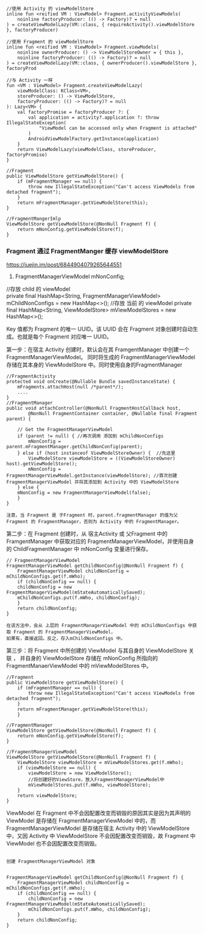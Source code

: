 
```
//使用 Activity 的 viewModelStore
inline fun <reified VM : ViewModel> Fragment.activityViewModels(
    noinline factoryProducer: (() -> Factory)? = null
) = createViewModelLazy(VM::class, { requireActivity().viewModelStore }, factoryProducer)

//使用 Fragment 的 viewModelStore
inline fun <reified VM : ViewModel> Fragment.viewModels(
    noinline ownerProducer: () -> ViewModelStoreOwner = { this },
    noinline factoryProducer: (() -> Factory)? = null
) = createViewModelLazy(VM::class, { ownerProducer().viewModelStore }, factoryProd

//与 Activity 一样
fun <VM : ViewModel> Fragment.createViewModelLazy(
    viewModelClass: KClass<VM>,
    storeProducer: () -> ViewModelStore,
    factoryProducer: (() -> Factory)? = null
): Lazy<VM> {
    val factoryPromise = factoryProducer ?: {
        val application = activity?.application ?: throw IllegalStateException(
            "ViewModel can be accessed only when Fragment is attached"
        )
        AndroidViewModelFactory.getInstance(application)
    }
    return ViewModelLazy(viewModelClass, storeProducer, factoryPromise)
}
```

```
//Fragment 
public ViewModelStore getViewModelStore() {
    if (mFragmentManager == null) {
        throw new IllegalStateException("Can't access ViewModels from detached fragment");
    }
    return mFragmentManager.getViewModelStore(this);
}

//FragmentMangerImlp
ViewModelStore getViewModelStore(@NonNull Fragment f) {
    return mNonConfig.getViewModelStore(f);
}
```
### Fragment  通过 FragmentManger 缓存 viewModelStore

https://juejin.im/post/6844904079265644551

1. FragmentManagerViewModel mNonConfig;
  
 //存放 child 的 viewModel  
 private final HashMap<String, FragmentManagerViewModel> mChildNonConfigs = new HashMap<>();
 //存放 当前 的 viewModel
 private final HashMap<String, ViewModelStore> mViewModelStores = new HashMap<>();

 Key 值都为 Fragment 的唯一 UUID。该 UUID 会在 Fragment 对象创建时自动生成。也就是每个 Fragment 对应唯一 UUID。


第一步：在宿主 Activity 创建时，默认会在其 FramgentManager 中创建一个 FragmentManagerViewModel。
同时将生成的 FragmentManagerViewModel 存储在其本身的 ViewModelStore 中。同时使用自身的FragmentManager

```
//FragmentActivity 
protected void onCreate(@Nullable Bundle savedInstanceState) {
    mFragments.attachHost(null /*parent*/);
    ....
}
//FragmentManager
public void attachController(@NonNull FragmentHostCallback host,
        @NonNull FragmentContainer container, @Nullable final Fragment parent) {
    
    // Get the FragmentManagerViewModel
    if (parent != null) { //再次调用 添加到 mChildNonConfigs
        mNonConfig = parent.mFragmentManager.getChildNonConfig(parent);
    } else if (host instanceof ViewModelStoreOwner) {  //先这里
        ViewModelStore viewModelStore = ((ViewModelStoreOwner) host).getViewModelStore();
        mNonConfig = FragmentManagerViewModel.getInstance(viewModelStore); //首次创建 FragmentManagerViewModel 并将其添加到 Activity 中的 ViewModelStore 
    } else {
    mNonConfig = new FragmentManagerViewModel(false);
    }
}

注意，当 Fragment 是 子Fragment 时，parent.fragmentManager 的值为父Fragment 的 FragmentManager，否则为 Activity 中的 FragmentManager。

```


第二步：在 Fragment 创建时，从 宿主Activity 或 父Fragment 中的 FramgentManager 中获取对应的 
FragmentManagerViewModel，并使用自身的 ChildFragmentManager 中 mNonConfig 变量进行保存。

```
// FragmentManagerViewModel
FragmentManagerViewModel getChildNonConfig(@NonNull Fragment f) {
    FragmentManagerViewModel childNonConfig = mChildNonConfigs.get(f.mWho);
    if (childNonConfig == null) {
    childNonConfig = new FragmentManagerViewModel(mStateAutomaticallySaved);
    mChildNonConfigs.put(f.mWho, childNonConfig);
    }
    return childNonConfig;
}

在该方法中，会从 上层的 FragmentManagerViewModel 中的 mChildNonConfigs 中获取 Fragment 的 FragmentManagerViewModel，
如果有，直接返回。反之，存入mChildNonConfigs 中。
```

第三步：将 Fragment 中所创建的 ViewModel 与其自身的 ViewModelStore 关联 ，
并自身的 ViewModelStore 存储在 mNonConfig 所指向的 FragmentManaerViewModel 中的 mViewModelStores 中。

```
//Fragment
public ViewModelStore getViewModelStore() {
    if (mFragmentManager == null) {
        throw new IllegalStateException("Can't access ViewModels from detached fragment");
    }
    return mFragmentManager.getViewModelStore(this);
    }

//FragmentManager
ViewModelStore getViewModelStore(@NonNull Fragment f) {
    return mNonConfig.getViewModelStore(f);
}

//FragmentManagerViewModel
ViewModelStore getViewModelStore(@NonNull Fragment f) {
    ViewModelStore viewModelStore = mViewModelStores.get(f.mWho);
    if (viewModelStore == null) {
        viewModelStore = new ViewModelStore();
        //将创建好的ViewStore，放入FragmentManagerViewModel中
        mViewModelStores.put(f.mWho, viewModelStore);
    }
    return viewModelStore;
}

```

ViewModel 在 Fragment 中不会因配置改变而销毁的原因其实是因为其声明的 ViewModel 是存储在 FragmentManagerViewModel 
中的，而 FragmentManagerViewModel 是存储在宿主 Activity 中的 ViewModelStore 中，又因 Activity 中 ViewModelStore
不会因配置改变而销毁，故 Fragment 中 ViewModel 也不会因配置改变而销毁。


```

创建 FragmentManagerViewModel 对象


FragmentManagerViewModel getChildNonConfig(@NonNull Fragment f) {
    FragmentManagerViewModel childNonConfig = mChildNonConfigs.get(f.mWho);
    if (childNonConfig == null) {
        childNonConfig = new FragmentManagerViewModel(mStateAutomaticallySaved);
        mChildNonConfigs.put(f.mWho, childNonConfig);
    }
    return childNonConfig;
}
```





